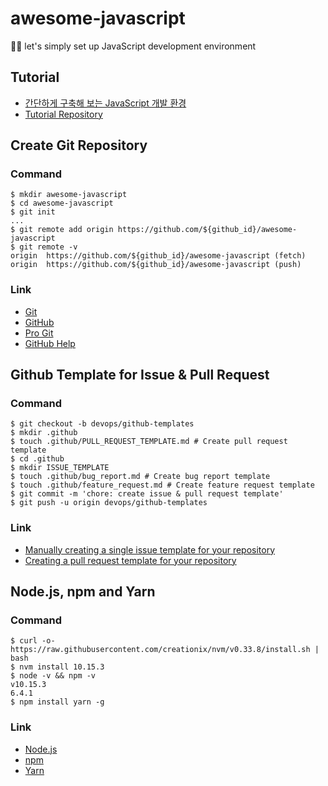 # awesome-javascript
👨‍💻 let's simply set up JavaScript development environment

## Tutorial
* [간단하게 구축해 보는 JavaScript 개발 환경](https://d2.naver.com/helloworld/2564557)
* [Tutorial Repository](https://github.com/stunstunstun/awesome-javascript)

## Create Git Repository
### Command
```
$ mkdir awesome-javascript
$ cd awesome-javascript
$ git init
...
$ git remote add origin https://github.com/${github_id}/awesome-javascript
$ git remote -v
origin  https://github.com/${github_id}/awesome-javascript (fetch)  
origin  https://github.com/${github_id}/awesome-javascript (push) 
```
### Link
* [Git](https://git-scm.com/)
* [GitHub](https://github.com/)
* [Pro Git](https://git-scm.com/book/ko/v2)
* [GitHub Help](https://help.github.com/en)

## Github Template for Issue & Pull Request
### Command
```
$ git checkout -b devops/github-templates
$ mkdir .github
$ touch .github/PULL_REQUEST_TEMPLATE.md # Create pull request template
$ cd .github
$ mkdir ISSUE_TEMPLATE
$ touch .github/bug_report.md # Create bug report template
$ touch .github/feature_request.md # Create feature request template
$ git commit -m 'chore: create issue & pull request template'
$ git push -u origin devops/github-templates
```

### Link
* [Manually creating a single issue template for your repository](https://help.github.com/en/articles/manually-creating-a-single-issue-template-for-your-repository)
* [Creating a pull request template for your repository](https://help.github.com/en/articles/creating-a-pull-request-template-for-your-repository)

## Node.js, npm and Yarn
### Command
```
$ curl -o- https://raw.githubusercontent.com/creationix/nvm/v0.33.8/install.sh | bash
$ nvm install 10.15.3
$ node -v && npm -v
v10.15.3  
6.4.1
$ npm install yarn -g
```
### Link
* [Node.js](https://nodejs.org/ko/docs)
* [npm](https://docs.npmjs.com)
* [Yarn](https://yarnpkg.com/en/docs)